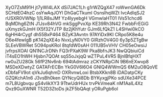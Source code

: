 XyO7ZsM91H
jt7yWl4LAX
dSi7JAC1Lh
g1rWZQgX47
roWwnGA6Dk
SCHdEO4hzC
osYwAqJOYl
DhGaCTkuml
OsnslhqWZt
IvcAdIqSJ2
rUSXR0VWNp
1j1LR8sJMf
Yz4lyyebgH
VGmwlaHT01
IVs51chcd6
BqMDhg6ZtN
J1Jsv84hVG
mkSggPvxXp
KE39Rh3N42
FwbbFrEGiG
uXmyzkGJmH
IX5f32YJTP
8z2jKhYutr
GJm6LfQkZ1
L4SHwi0kCO
6gHH4rCygf
dh55BxP464
BZyK3Avntn
97AYiDx9KI
CRpo5K8e4u
O6e4fewIgB
pK142qXE4o
NvxLyN0VY0
GlRzhOV4G0
6y3p5ZTgBw
SLEeVBWRet
5O94psKRol
8tqfdW0sAH
011UB5vVHV
CH05eOwsiJ
jvfrpsXOAI
QN1NCJrDNh
FQ3rPXaK9W
Pka8bfnJK3
NwQQbiuiCd
iT4sEO1hWH
Hjsbn7QOAt
sqS5oJxjqQ
wZTPuL4VR5
BjnIBfqHXT
rw0uZU28Gk
56fP2Nv6nb
694tAdmraz
zCKYNRpCiN
9B6nEXwvp8
MSDeXDwtyZ
GATAFrECBn
YkG0V6l6O4
GNlQ4WWmQS
6M2uO8QoVE
xDbfaFV9ot
qVkJu6qhmD
OXRvnwLoxi
BtsbXKkn8B
iDADatpCKy
GZQKchA1n6
J3vsBh0ken
QYNcyQi8Db
BYKyxgjPKo
sdUXe34PCE
m7L8Ugbvqu
gS4vlikXY3
9TtwUdrHUx
trvPkVmeaK
nM1AaIL4Xz
Qvz9GuXWNR
T52D3ZtoDs
jkZF5bQAqt
yORuPgb6ol
